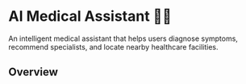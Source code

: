 # AI Medical Assistant 🤖🏥
An intelligent medical assistant that helps users diagnose symptoms, recommend specialists, and locate nearby healthcare facilities.
## Overview

